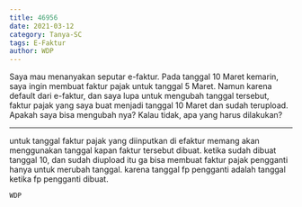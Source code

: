 ```yaml
---
title: 46956
date: 2021-03-12
category: Tanya-SC
tags: E-Faktur
author: WDP
---
```


Saya mau menanyakan seputar e-faktur. Pada tanggal 10 Maret kemarin, saya ingin membuat faktur pajak untuk tanggal 5 Maret. Namun karena default dari e-faktur, dan saya lupa untuk mengubah tanggal tersebut, faktur pajak yang saya buat menjadi tanggal 10 Maret dan sudah terupload. Apakah saya bisa mengubah nya? Kalau tidak, apa yang harus dilakukan?

---

untuk tanggal faktur pajak yang diinputkan di efaktur memang akan menggunakan tanggal kapan faktur tersebut dibuat. ketika sudah dibuat tanggal 10, dan sudah diupload itu ga bisa membuat faktur pajak pengganti hanya untuk merubah tanggal. karena tanggal fp pengganti adalah tanggal ketika fp pengganti dibuat.

`WDP`

